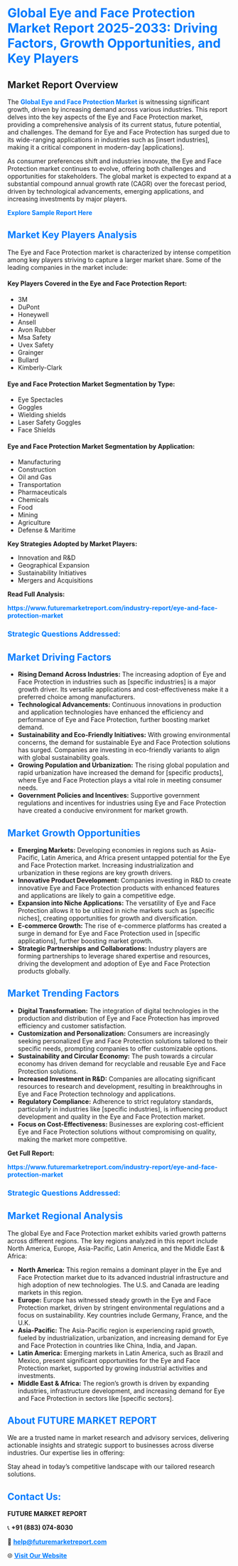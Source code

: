 <h1 style="color: #007BFF;">Global Eye and Face Protection Market Report 2025-2033: Driving Factors, Growth Opportunities, and Key Players</h1>

<section id="overview">
<h2>Market Report Overview</h2>
<p>The <a href="https://www.futuremarketreport.com/industry-report/eye-and-face-protection-market" style="color: #007BFF; text-decoration: none;"><strong>Global Eye and Face Protection Market</strong></a> is witnessing significant growth, driven by increasing demand across various industries. This report delves into the key aspects of the Eye and Face Protection market, providing a comprehensive analysis of its current status, future potential, and challenges. The demand for Eye and Face Protection has surged due to its wide-ranging applications in industries such as [insert industries], making it a critical component in modern-day [applications].</p>
<p>As consumer preferences shift and industries innovate, the Eye and Face Protection market continues to evolve, offering both challenges and opportunities for stakeholders. The global market is expected to expand at a substantial compound annual growth rate (CAGR) over the forecast period, driven by technological advancements, emerging applications, and increasing investments by major players.</p>
</section>

<section id="overview">
<p><a href="https://www.futuremarketreport.com/request-sample/reportId=99320" style="color: #007BFF; text-decoration: none;"><strong>Explore Sample Report Here</strong></a></p>
</section>

<section id="key-players">
<h2 style="color: #007BFF;">Market Key Players Analysis</h2>
<p>The Eye and Face Protection market is characterized by intense competition among key players striving to capture a larger market share. Some of the leading companies in the market include:</p>
<h4>Key Players Covered in the Eye and Face Protection Report:</h4>
<ul><li>3M</li><li>DuPont</li><li>Honeywell</li><li>Ansell</li><li>Avon Rubber</li><li>Msa Safety</li><li>Uvex Safety</li><li>Grainger</li><li>Bullard</li><li>Kimberly-Clark</li></ul>
<h4>Eye and Face Protection Market Segmentation by Type:</h4>
<ul><li>Eye Spectacles</li><li>Goggles</li><li>Wielding shields</li><li>Laser Safety Goggles</li><li>Face Shields</li></ul>

<h4>Eye and Face Protection Market Segmentation by Application:</h4>
<ul><li>Manufacturing</li><li>Construction</li><li>Oil and Gas</li><li>Transportation</li><li>Pharmaceuticals</li><li>Chemicals</li><li>Food</li><li>Mining</li><li>Agriculture</li><li>Defense &amp; Maritime</li></ul>
<p><strong>Key Strategies Adopted by Market Players:</strong></p>
<ul>
<li>Innovation and R&D</li>
<li>Geographical Expansion</li>
<li>Sustainability Initiatives</li>
<li>Mergers and Acquisitions</li>
</ul>
</section>

<section>
<p><strong>Read Full Analysis: </strong></p><a href="https://www.futuremarketreport.com/industry-report/eye-and-face-protection-market" style="color: #007BFF; text-decoration: none;"><strong>https://www.futuremarketreport.com/industry-report/eye-and-face-protection-market</strong></a>
<h3 style="color: #007BFF;">Strategic Questions Addressed:</h3>
</section>

<section id="driving-factors">
<h2 style="color: #007BFF;">Market Driving Factors</h2>
<ul>
<li><strong>Rising Demand Across Industries:</strong> The increasing adoption of Eye and Face Protection in industries such as [specific industries] is a major growth driver. Its versatile applications and cost-effectiveness make it a preferred choice among manufacturers.</li>
<li><strong>Technological Advancements:</strong> Continuous innovations in production and application technologies have enhanced the efficiency and performance of Eye and Face Protection, further boosting market demand.</li>
<li><strong>Sustainability and Eco-Friendly Initiatives:</strong> With growing environmental concerns, the demand for sustainable Eye and Face Protection solutions has surged. Companies are investing in eco-friendly variants to align with global sustainability goals.</li>
<li><strong>Growing Population and Urbanization:</strong> The rising global population and rapid urbanization have increased the demand for [specific products], where Eye and Face Protection plays a vital role in meeting consumer needs.</li>
<li><strong>Government Policies and Incentives:</strong> Supportive government regulations and incentives for industries using Eye and Face Protection have created a conducive environment for market growth.</li>
</ul>
</section>

<section id="growth-opportunities">
<h2 style="color: #007BFF;">Market Growth Opportunities</h2>
<ul>
<li><strong>Emerging Markets:</strong> Developing economies in regions such as Asia-Pacific, Latin America, and Africa present untapped potential for the Eye and Face Protection market. Increasing industrialization and urbanization in these regions are key growth drivers.</li>
<li><strong>Innovative Product Development:</strong> Companies investing in R&D to create innovative Eye and Face Protection products with enhanced features and applications are likely to gain a competitive edge.</li>
<li><strong>Expansion into Niche Applications:</strong> The versatility of Eye and Face Protection allows it to be utilized in niche markets such as [specific niches], creating opportunities for growth and diversification.</li>
<li><strong>E-commerce Growth:</strong> The rise of e-commerce platforms has created a surge in demand for Eye and Face Protection used in [specific applications], further boosting market growth.</li>
<li><strong>Strategic Partnerships and Collaborations:</strong> Industry players are forming partnerships to leverage shared expertise and resources, driving the development and adoption of Eye and Face Protection products globally.</li>
</ul>
</section>

<section id="trending-factors">
<h2 style="color: #007BFF;">Market Trending Factors</h2>
<ul>
<li><strong>Digital Transformation:</strong> The integration of digital technologies in the production and distribution of Eye and Face Protection has improved efficiency and customer satisfaction.</li>
<li><strong>Customization and Personalization:</strong> Consumers are increasingly seeking personalized Eye and Face Protection solutions tailored to their specific needs, prompting companies to offer customizable options.</li>
<li><strong>Sustainability and Circular Economy:</strong> The push towards a circular economy has driven demand for recyclable and reusable Eye and Face Protection solutions.</li>
<li><strong>Increased Investment in R&D:</strong> Companies are allocating significant resources to research and development, resulting in breakthroughs in Eye and Face Protection technology and applications.</li>
<li><strong>Regulatory Compliance:</strong> Adherence to strict regulatory standards, particularly in industries like [specific industries], is influencing product development and quality in the Eye and Face Protection market.</li>
<li><strong>Focus on Cost-Effectiveness:</strong> Businesses are exploring cost-efficient Eye and Face Protection solutions without compromising on quality, making the market more competitive.</li>
</ul>
</section>

<section>
<p><strong>Get Full Report: </strong></p><a href="https://www.futuremarketreport.com/industry-report/eye-and-face-protection-market" style="color: #007BFF; text-decoration: none;"><strong>https://www.futuremarketreport.com/industry-report/eye-and-face-protection-market</strong></a>
<h3 style="color: #007BFF;">Strategic Questions Addressed:</h3>
</section>


<section id="regional-analysis">
<h2 style="color: #007BFF;">Market Regional Analysis</h2>
<p>The global Eye and Face Protection market exhibits varied growth patterns across different regions. The key regions analyzed in this report include North America, Europe, Asia-Pacific, Latin America, and the Middle East & Africa:</p>
<ul>
<li><strong>North America:</strong> This region remains a dominant player in the Eye and Face Protection market due to its advanced industrial infrastructure and high adoption of new technologies. The U.S. and Canada are leading markets in this region.</li>
<li><strong>Europe:</strong> Europe has witnessed steady growth in the Eye and Face Protection market, driven by stringent environmental regulations and a focus on sustainability. Key countries include Germany, France, and the U.K.</li>
<li><strong>Asia-Pacific:</strong> The Asia-Pacific region is experiencing rapid growth, fueled by industrialization, urbanization, and increasing demand for Eye and Face Protection in countries like China, India, and Japan.</li>
<li><strong>Latin America:</strong> Emerging markets in Latin America, such as Brazil and Mexico, present significant opportunities for the Eye and Face Protection market, supported by growing industrial activities and investments.</li>
<li><strong>Middle East & Africa:</strong> The region’s growth is driven by expanding industries, infrastructure development, and increasing demand for Eye and Face Protection in sectors like [specific sectors].</li>
</ul>
</section>

<footer>
<h2 style="color: #007BFF;">About FUTURE MARKET REPORT</h2>
<p>We are a trusted name in market research and advisory services, delivering actionable insights and strategic support to businesses across diverse industries. Our expertise lies in offering:</p>

<p>Stay ahead in today’s competitive landscape with our tailored research solutions.</p>

<h2 style="color: #007BFF;">Contact Us:</h2>
<p><strong>FUTURE MARKET REPORT</strong></p>
<p>📞 <strong>+91 (883) 074-8030</strong></p>
<p>📧 <strong><a href="mailto:help@futuremarketreport.com" style="color: #007BFF;">help@futuremarketreport.com</a></strong></p>
<p>🌐 <strong><a href="https://www.futuremarketreport.com/" style="color: #007BFF;">Visit Our Website</a></strong></p>
</footer>